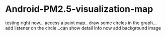 # Android-PM2.5-visualization-map
testing right now...
access a paint map..
draw some circles in the graph...
add listener on the circle...can show detail info now
add background image

